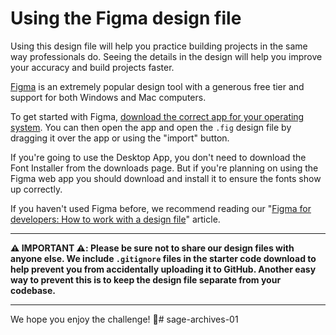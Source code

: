 # Using the Figma design file

Using this design file will help you practice building projects in the same way professionals do. Seeing the details in the design will help you improve your accuracy and build projects faster.

[Figma](https://www.figma.com/) is an extremely popular design tool with a generous free tier and support for both Windows and Mac computers.

To get started with Figma, [download the correct app for your operating system](https://www.figma.com/downloads/). You can then open the app and open the `.fig` design file by dragging it over the app or using the "import" button.

If you're going to use the Desktop App, you don't need to download the Font Installer from the downloads page. But if you're planning on using the Figma web app you should download and install it to ensure the fonts show up correctly.

If you haven't used Figma before, we recommend reading our "[Figma for developers: How to work with a design file](https://www.frontendmentor.io/articles/figma-for-developers-how-to-work-with-a-design-file-m6CZKZ1rC1)" article. 

---

**⚠️ IMPORTANT ⚠️: Please be sure not to share our design files with anyone else. We include `.gitignore` files in the starter code download to help prevent you from accidentally uploading it to GitHub. Another easy way to prevent this is to keep the design file separate from your codebase.**

---

We hope you enjoy the challenge! 🙂# sage-archives-01
